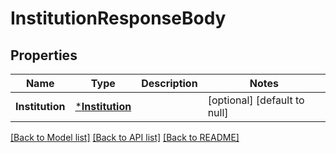 # InstitutionResponseBody

## Properties
Name | Type | Description | Notes
------------ | ------------- | ------------- | -------------
**Institution** | [***Institution**](Institution.md) |  | [optional] [default to null]

[[Back to Model list]](../README.md#documentation-for-models) [[Back to API list]](../README.md#documentation-for-api-endpoints) [[Back to README]](../README.md)



